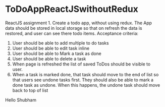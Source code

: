 # ToDoAppReactJSwithoutRedux
ReactJS assignment 1.
Create a todo app, without using redux.
The App data should be stored in local storage so that on refresh the data is restored, and user can see there todo items.
Acceptance criteria:
1.	User should be able to add multiple to do tasks
2.	User should be able to edit task inline
3.	User should be able to Mark a task as done
4.	User should be able to delete a task
5.	When page is refreshed the list of saved ToDos should be visible to user.
6.	When a task is marked done, that task should move to the end of list so that users see undone tasks first. 
They should also be able to mark a done task as undone. When this happens, the undone task should move back to top of list


Hello Shubham